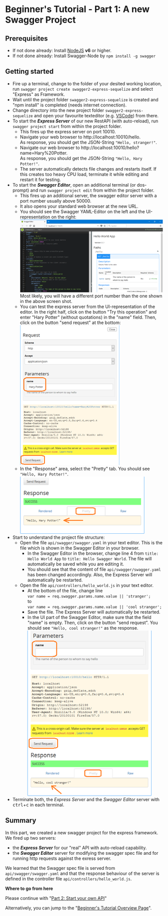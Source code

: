 # Beginner's Tutorial - Part 1: A new Swagger Project


## Prerequisites

* If not done already: Install [NodeJS](https://nodejs.org) **v6** or higher.
* If not done already: Install Swagger-Node by `npm install -g swagger`

## Getting started

* Fire up a terminal, change to the folder of your desited working location,<br>
run `swagger project create swagger2-express-sequelize` and select "Express" as Framework.
* Wait until the project folder `swagger2-express-sequelize` is created and "npm&nbsp;install" is completed (needs internet connection).
* Change directory into the new project folder `swagger2-express-sequelize` and open your favourite texteditor (e.g. [VSCode](https://code.visualstudio.com/)) from there.
* To start the **_Express Server_** of our new RestAPI (with auto-reload), run `swagger project start` from within the project folder.
  * This fires up the express server on port 10010.
  * Navigate your web browser to http://localhost:10010/hello.<br>
    As response, you should get the JSON-String `"Hello, stranger!"`.
  * Navigate our web browser to http://localhost:10010/hello?name=Hary%20Potter.<br>
    As response, you should get the JSON-String `"Hello, Hary Potter!"`.
  * The server automatically detects file changes and restarts itself. If this creates too heavy CPU load, terminate it while editing and restart it for testing.
* To start the **_Swagger Editor_**, open an additional terminal (or dos-prompt) and run `swagger project edit` from within the project folder.
  * This fires up an additional server, the swagger editor server with a port number usually above 50000.
  * It also opens your standard web browser at the new URL.
  * You should see the Swagger YAML-Editor on the left and the UI-representation on the right:<br>
    ![](img/swagger-editor-01.png)<br>
    Most likely, you will have a different port number than the one shown in the above screen shot.
  * You can test the express server from the UI-representation of the editor. In the right half, click on the button "Try&nbsp;this&nbsp;operation" and enter "Hary Potter" (without quotations) in the "name" field. Then, click on the button "send&nbsp;request" at the bottom:<br>
  ![](img/swagger-editor-02.png)
  * In the "Response" area, select the "Pretty" tab. You should see `"Hello, Hary Potter!"`.<br>
    ![](img/swagger-editor-03.png)
* Start to understand the project file structure:
  * Open the file `api/swagger/swagger.yaml` in your text editor. This is the file which is shown in the Swagger Editor in your browser. 
    * In the Swagger Editor in the browser, change line&nbsp;4 from `title: Hello World App` to `title: Hello Swagger World`. The file will automatically be saved while you are editing it.
    * You should see that the content of file `api/swagger/swagger.yaml` has been changed accordingly. Also, the Express Server will automatically be restarted.
  * Open the file `api/controllers/hello_world.js` in your text editor. 
    * At the bottom of the file, change line<br>
      `var name = req.swagger.params.name.value || 'stranger';`<br>
      to<br>
      `var name = req.swagger.params.name.value || 'cool stranger';`
    * Save the file. The Express Server will automatically be restarted.
    * In the UI part of the Swagger Editor, make sure that the field "name" is empty. Then, click on the button "send&nbsp;request". You should see `"Hello, cool stranger!"` as the response.<br>
    ![](img/swagger-editor-04.png.png)
* Terminate both, the _Express Server_ and the _Swagger Editor_ server with <kbd>ctrl</kbd>+<kbd>c</kbd> in each terminal.



## Summary

In this part, we created a new swagger project for the express framework. We fired up two servers:
* the **_Express Server_** for our "real" API with auto-reload capability.
* the **_Swagger Editor_** server for modifying the swagger spec file and for running http requests against the exress server.

We learned that the Swagger spec file is served from `api/swagger/swagger.yaml` and that the response behaviour of the server is defined in the controller file `api/controllers/hello_world.js`.


**Where to go from here**

Please continue with "[Part 2: Start your own API](./tut2-start-your-own-api.md)"

Alternatively, you can jump to the "[Beginner's Tutorial Overview Page](./tutorial.md)".

